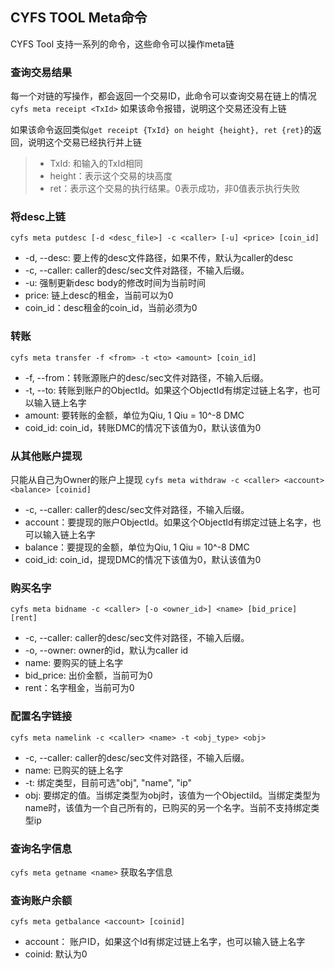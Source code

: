 ## CYFS TOOL Meta命令
CYFS Tool 支持一系列的命令，这些命令可以操作meta链

### 查询交易结果
每一个对链的写操作，都会返回一个交易ID，此命令可以查询交易在链上的情况
`cyfs meta receipt <TxId>`
如果该命令报错，说明这个交易还没有上链

如果该命令返回类似`get receipt {TxId} on height {height}, ret {ret}`的返回，说明这个交易已经执行并上链
> - TxId: 和输入的TxId相同
> - height：表示这个交易的块高度
> - ret：表示这个交易的执行结果。0表示成功，非0值表示执行失败
### 将desc上链
`cyfs meta putdesc [-d <desc_file>] -c <caller> [-u] <price> [coin_id]`
- -d, --desc: 要上传的desc文件路径，如果不传，默认为caller的desc
- -c, --caller: caller的desc/sec文件对路径，不输入后缀。
- -u: 强制更新desc body的修改时间为当前时间
- price: 链上desc的租金，当前可以为0
- coin_id：desc租金的coin_id，当前必须为0
### 转账
`cyfs meta transfer -f <from> -t <to> <amount> [coin_id]`
- -f, --from：转账源账户的desc/sec文件对路径，不输入后缀。
- -t, --to: 转账到账户的ObjectId。如果这个ObjectId有绑定过链上名字，也可以输入链上名字
- amount: 要转账的金额，单位为Qiu, 1 Qiu = 10^-8 DMC
- coid_id: coin_id，转账DMC的情况下该值为0，默认该值为0
### 从其他账户提现
只能从自己为Owner的账户上提现
`cyfs meta withdraw -c <caller> <account> <balance> [coinid]`
- -c, --caller: caller的desc/sec文件对路径，不输入后缀。
- account：要提现的账户ObjectId。如果这个ObjectId有绑定过链上名字，也可以输入链上名字
- balance：要提现的金额，单位为Qiu, 1 Qiu = 10^-8 DMC
- coid_id: coin_id，提现DMC的情况下该值为0，默认该值为0
### 购买名字
`cyfs meta bidname -c <caller> [-o <owner_id>] <name> [bid_price] [rent]`
- -c, --caller: caller的desc/sec文件对路径，不输入后缀。
- -o, --owner: owner的id，默认为caller id
- name: 要购买的链上名字
- bid_price: 出价金额，当前可为0
- rent：名字租金，当前可为0
### 配置名字链接
`cyfs meta namelink -c <caller> <name> -t <obj_type> <obj>`
- -c, --caller: caller的desc/sec文件对路径，不输入后缀。
- name: 已购买的链上名字
- -t: 绑定类型，目前可选"obj", "name", "ip"
- obj: 要绑定的值。当绑定类型为obj时，该值为一个ObjectiId。当绑定类型为name时，该值为一个自己所有的，已购买的另一个名字。当前不支持绑定类型ip
### 查询名字信息
`cyfs meta getname <name>`
获取名字信息
### 查询账户余额
`cyfs meta getbalance <account> [coinid]`
- account： 账户ID，如果这个Id有绑定过链上名字，也可以输入链上名字
- coinid: 默认为0